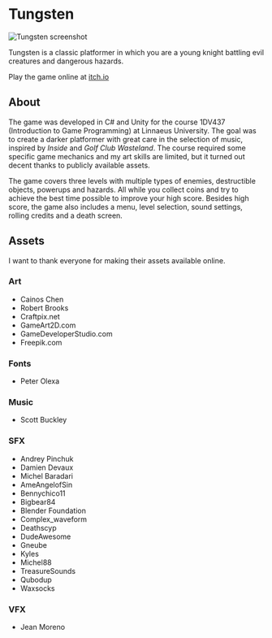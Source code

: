 # Tungsten

<picture>
  <img alt="Tungsten screenshot" src="https://user-images.githubusercontent.com/64413679/202044053-63ee0892-aa12-4121-9fa3-22ff83f6b3d9.png">
</picture>

Tungsten is a classic platformer in which you are a young knight battling evil creatures and dangerous hazards.

Play the game online at [itch.io](https://ducedo.itch.io/tungsten)

## About

The game was developed in C# and Unity for the course 1DV437 (Introduction to Game Programming) at Linnaeus University. The goal was to create a darker platformer with great care in the selection of music, inspired by *Inside* and *Golf Club Wasteland*. The course required some specific game mechanics and my art skills are limited, but it turned out decent thanks to publicly available assets.

The game covers three levels with multiple types of enemies, destructible objects, powerups and hazards. All while you collect coins and try to achieve the best time possible to improve your high score. Besides high score, the game also includes a menu, level selection, sound settings, rolling credits and a death screen.

## Assets

I want to thank everyone for making their assets available online.

### Art

- Cainos Chen
- Robert Brooks
- Craftpix.net
- GameArt2D.com
- GameDeveloperStudio.com
- Freepik.com

### Fonts

- Peter Olexa

### Music

- Scott Buckley

### SFX

- Andrey Pinchuk
- Damien Devaux
- Michel Baradari
- AmeAngelofSin
- Bennychico11
- Bigbear84
- Blender Foundation
- Complex_waveform
- Deathscyp
- DudeAwesome
- Gneube
- Kyles
- Michel88
- TreasureSounds
- Qubodup
- Waxsocks

### VFX

- Jean Moreno
